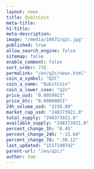 ```yaml
---
layout: news
title: QubitCoin
meta-title: 
h1-title: 
meta-description: 
image: "/media/19872/q2c.jpg"
published: true
allow_search_engine: false
sitemap: false
enable_comment: false
sort_order: 738
permalink: "/en/q2c/news.html"
coin_a_symbol: "Q2C"
coin_a_name: "QubitCoin"
coin_a_lower_case: "q2c"
price_usd: "0.0059923"
price_btc: "0.00000051"
24h_volume_usd: "3238.89"
market_cap_usd: "248373921.0"
total_supply: "248373921.0"
available_supply: "248373921.0"
percent_change_1h: "0.45"
percent_change_24h: "-15.64"
percent_change_7d: "-30.12"
last_updated: "1517140742"
parent-url: "/en/q2c/"
author: Sam
---
```



